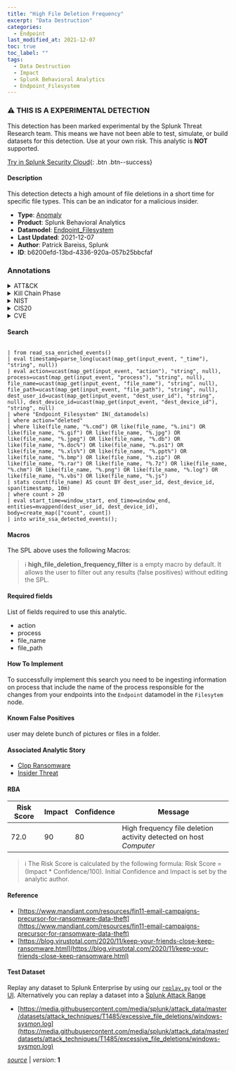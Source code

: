 ```yaml
---
title: "High File Deletion Frequency"
excerpt: "Data Destruction"
categories:
  - Endpoint
last_modified_at: 2021-12-07
toc: true
toc_label: ""
tags:
  - Data Destruction
  - Impact
  - Splunk Behavioral Analytics
  - Endpoint_Filesystem
---
```


### :warning: THIS IS A EXPERIMENTAL DETECTION
This detection has been marked experimental by the Splunk Threat Research team. This means we have not been able to test, simulate, or build datasets for this detection. Use at your own risk. This analytic is **NOT** supported.


[Try in Splunk Security Cloud](https://www.splunk.com/en_us/cyber-security.html){: .btn .btn--success}

#### Description

This detection detects a high amount of file deletions in a short time for specific file types. This can be an indicator for a malicious insider.

- **Type**: [Anomaly](https://github.com/splunk/security_content/wiki/Detection-Analytic-Types)
- **Product**: Splunk Behavioral Analytics
- **Datamodel**: [Endpoint_Filesystem](https://docs.splunk.com/Documentation/CIM/latest/User/EndpointFilesystem)
- **Last Updated**: 2021-12-07
- **Author**: Patrick Bareiss, Splunk
- **ID**: b6200efd-13bd-4336-920a-057b25bbcfaf

### Annotations
<details>
  <summary>ATT&CK</summary>

<div markdown="1">

#### [ATT&CK](https://attack.mitre.org/)

| ID          | Technique   | Tactic         |
| ----------- | ----------- |--------------- |
| [T1485](https://attack.mitre.org/techniques/T1485/) | Data Destruction | Impact |

</div>
</details>


<details>
  <summary>Kill Chain Phase</summary>

<div markdown="1">

* Exploitation


</div>
</details>


<details>
  <summary>NIST</summary>

<div markdown="1">



</div>
</details>

<details>
  <summary>CIS20</summary>

<div markdown="1">



</div>
</details>

<details>
  <summary>CVE</summary>

<div markdown="1">


</div>
</details>


#### Search

```

| from read_ssa_enriched_events() 
| eval timestamp=parse_long(ucast(map_get(input_event, "_time"), "string", null)) 
| eval action=ucast(map_get(input_event, "action"), "string", null), process=ucast(map_get(input_event, "process"), "string", null), file_name=ucast(map_get(input_event, "file_name"), "string", null), file_path=ucast(map_get(input_event, "file_path"), "string", null), dest_user_id=ucast(map_get(input_event, "dest_user_id"), "string", null), dest_device_id=ucast(map_get(input_event, "dest_device_id"), "string", null) 
| where "Endpoint_Filesystem" IN(_datamodels) 
| where action="deleted" 
| where like(file_name, "%.cmd") OR like(file_name, "%.ini") OR like(file_name, "%.gif") OR like(file_name, "%.jpg") OR like(file_name, "%.jpeg") OR like(file_name, "%.db") OR like(file_name, "%.doc%") OR like(file_name, "%.ps1") OR like(file_name, "%.xls%") OR like(file_name, "%.ppt%") OR like(file_name, "%.bmp") OR like(file_name, "%.zip") OR like(file_name, "%.rar") OR like(file_name, "%.7z") OR like(file_name, "%.chm") OR like(file_name, "%.png") OR like(file_name, "%.log") OR like(file_name, "%.vbs") OR like(file_name, "%.js") 
| stats count(file_name) AS count BY dest_user_id, dest_device_id, span(timestamp, 10m) 
| where count > 20 
| eval start_time=window_start, end_time=window_end, entities=mvappend(dest_user_id, dest_device_id), body=create_map(["count", count]) 
| into write_ssa_detected_events();
```

#### Macros
The SPL above uses the following Macros:

> :information_source:
> **high_file_deletion_frequency_filter** is a empty macro by default. It allows the user to filter out any results (false positives) without editing the SPL.



#### Required fields
List of fields required to use this analytic.
* action
* process
* file_name
* file_path



#### How To Implement
To successfully implement this search you need to be ingesting information on process that include the name of the process responsible for the changes from your endpoints into the `Endpoint` datamodel in the `Filesytem` node.
#### Known False Positives
user may delete bunch of pictures or files in a folder.

#### Associated Analytic Story
* [Clop Ransomware](/stories/clop_ransomware)
* [Insider Threat](/stories/insider_threat)




#### RBA

| Risk Score  | Impact      | Confidence   | Message      |
| ----------- | ----------- |--------------|--------------|
| 72.0 | 90 | 80 | High frequency file deletion activity detected on host $Computer$ |


> :information_source:
> The Risk Score is calculated by the following formula: Risk Score = (Impact * Confidence/100). Initial Confidence and Impact is set by the analytic author.


#### Reference

* [https://www.mandiant.com/resources/fin11-email-campaigns-precursor-for-ransomware-data-theft](https://www.mandiant.com/resources/fin11-email-campaigns-precursor-for-ransomware-data-theft)
* [https://blog.virustotal.com/2020/11/keep-your-friends-close-keep-ransomware.html](https://blog.virustotal.com/2020/11/keep-your-friends-close-keep-ransomware.html)



#### Test Dataset
Replay any dataset to Splunk Enterprise by using our [`replay.py`](https://github.com/splunk/attack_data#using-replaypy) tool or the [UI](https://github.com/splunk/attack_data#using-ui).
Alternatively you can replay a dataset into a [Splunk Attack Range](https://github.com/splunk/attack_range#replay-dumps-into-attack-range-splunk-server)

* [https://media.githubusercontent.com/media/splunk/attack_data/master/datasets/attack_techniques/T1485/excessive_file_deletions/windows-sysmon.log](https://media.githubusercontent.com/media/splunk/attack_data/master/datasets/attack_techniques/T1485/excessive_file_deletions/windows-sysmon.log)



[*source*](https://github.com/splunk/security_content/tree/develop/detections/experimental/endpoint/high_file_deletion_frequency.yml) \| *version*: **1**